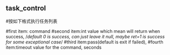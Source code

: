 ## task_control

#按如下格式执行任务列表

#first item: command
#second item:int value which mean will return when success, /*default 0 is success, can just leave it null, maybe ret=1 is success for some exceptional case*/
#third item:pass(default is exit if failed),
#fourth item:timeout value for the command, seconds

